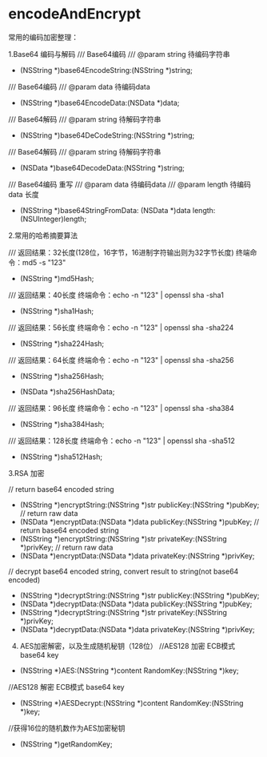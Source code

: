# encodeAndEncrypt


常用的编码加密整理：

1.Base64 编码与解码
/// Base64编码
/// @param string 待编码字符串
+ (NSString *)base64EncodeString:(NSString *)string;

/// Base64编码
/// @param data 待编码data
+ (NSString *)base64EncodeData:(NSData *)data;


/// Base64解码
/// @param string 待解码字符串
+ (NSString *)base64DeCodeString:(NSString *)string;


/// Base64解码
/// @param string 待解码字符串
+ (NSData *)base64DecodeData:(NSString *)string;



/// Base64编码 重写
/// @param data 待编码data
/// @param length 待编码data 长度
+ (NSString *)base64StringFromData: (NSData *)data length: (NSUInteger)length;

2.常用的哈希摘要算法

/// 返回结果：32长度(128位，16字节，16进制字符输出则为32字节长度)   终端命令：md5 -s "123"
- (NSString *)md5Hash;

/// 返回结果：40长度   终端命令：echo -n "123" | openssl sha -sha1
- (NSString *)sha1Hash;

/// 返回结果：56长度   终端命令：echo -n "123" | openssl sha -sha224
- (NSString *)sha224Hash;

/// 返回结果：64长度   终端命令：echo -n "123" | openssl sha -sha256
- (NSString *)sha256Hash;

- (NSData *)sha256HashData;

/// 返回结果：96长度   终端命令：echo -n "123" | openssl sha -sha384
- (NSString *)sha384Hash;

/// 返回结果：128长度   终端命令：echo -n "123" | openssl sha -sha512
- (NSString *)sha512Hash;


3.RSA 加密

// return base64 encoded string
+ (NSString *)encryptString:(NSString *)str publicKey:(NSString *)pubKey;
// return raw data
+ (NSData *)encryptData:(NSData *)data publicKey:(NSString *)pubKey;
// return base64 encoded string
+ (NSString *)encryptString:(NSString *)str privateKey:(NSString *)privKey;
// return raw data
+ (NSData *)encryptData:(NSData *)data privateKey:(NSString *)privKey;

// decrypt base64 encoded string, convert result to string(not base64 encoded)
+ (NSString *)decryptString:(NSString *)str publicKey:(NSString *)pubKey;
+ (NSData *)decryptData:(NSData *)data publicKey:(NSString *)pubKey;
+ (NSString *)decryptString:(NSString *)str privateKey:(NSString *)privKey;
+ (NSData *)decryptData:(NSData *)data privateKey:(NSString *)privKey;


4. AES加密解密，以及生成随机秘钥（128位）
//AES128 加密 ECB模式 base64 key
+ (NSString *)AES:(NSString *)content RandomKey:(NSString *)key;


//AES128 解密 ECB模式 base64 key
+ (NSString *)AESDecrypt:(NSString *)content RandomKey:(NSString *)key;


//获得16位的随机数作为AES加密秘钥
+ (NSString *)getRandomKey;




